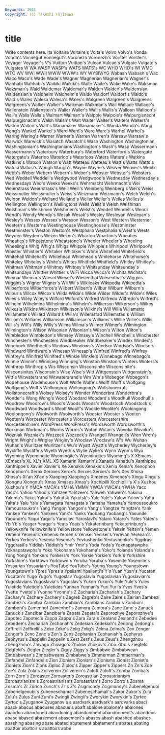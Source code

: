 ```yaml
---
Keywords: 2911 
Copyright: (C) Takeshi Fujisawa
---
```


# title

Write contents here.
lta Voltaire Voltaire's Volta's Volvo Volvo's Vonda Vonda's Vonnegut
Vonnegut's Voronezh Voronezh's Vorster Vorster's Voyager Voyager's V's Vuitton Vuitton's
Vulcan Vulcan's Vulgate Vulgate's Vulgates W WA WASP WASP's WATS
WATS's WC WHO WHO's WI WMD WTO WV WWI WWII
WWW WWW's WY WYSIWYG Wabash Wabash's Wac Waco Waco's Wade
Wade's Wagner Wagnerian Wagnerian's Wagner's Wahhabi Wahhabi's Waikiki Waikiki's Waite
Waite's Wake Wake's Waksman Waksman's Wald Waldemar Waldemar's Walden Walden's
Waldensian Waldensian's Waldheim Waldheim's Waldo Waldorf Waldorf's Waldo's Wald's Wales
Walesa Walesa's Wales's Walgreen Walgreen's Walgreens Walgreens's Walker Walker's Walkman
Walkman's Wall Wallace Wallace's Wallenstein Wallenstein's Waller Waller's Wallis Wallis's
Walloon Walloon's Wall's Walls Walls's Walmart Walmart's Walpole Walpole's Walpurgisnacht
Walpurgisnacht's Walsh Walsh's Walt Walter Walter's Walters Walters's Walton Walton's
Walt's Wanamaker Wanamaker's Wanda Wanda's Wang Wang's Wankel Wankel's Ward
Ward's Ware Ware's Warhol Warhol's Waring Waring's Warner Warner's Warren
Warren's Warsaw Warsaw's Warwick Warwick's Wasatch Wasatch's Wash Washington Washingtonian
Washingtonian's Washingtonians Washington's Wash's Wasp Wassermann Wassermann's Waterbury Waterbury's Waterford
Waterford's Watergate Watergate's Waterloo Waterloo's Waterloos Waters Waters's Watkins Watkins's
Watson Watson's Watt Watteau Watteau's Watt's Watts Watts's Watusi Watusi's
Waugh Waugh's Wayne Wayne's Weaver Weaver's Webb Webb's Weber Webern
Webern's Weber's Webster Webster's Websters Wed Weddell Weddell's Wedgwood Wedgwood's
Wednesday Wednesday's Wednesdays Wed's Weeks Weeks's Wehrmacht Wehrmacht's Wei Weierstrass
Weierstrass's Weill Weill's Weinberg Weinberg's Wei's Weiss Weissmuller Weissmuller's Weiss's
Weizmann Weizmann's Welch Welch's Weldon Weldon's Welland Welland's Weller Weller's
Welles Welles's Wellington Wellington's Wellingtons Wells Wells's Welsh Welshman Welshman's
Welshmen Welshmen's Welsh's Wendell Wendell's Wendi Wendi's Wendy Wendy's Wesak
Wesak's Wesley Wesleyan Wesleyan's Wesley's Wessex Wessex's Wesson Wesson's West
Western Westerner Western's Westerns Westinghouse Westinghouse's Westminster Westminster's Weston Weston's
Westphalia Westphalia's West's Wests Weyden Weyden's Wezen Wezen's Wharton Wharton's
Wheaties Wheaties's Wheatstone Wheatstone's Wheeler Wheeler's Wheeling Wheeling's Whig Whig's
Whigs Whipple Whipple's Whirlpool Whirlpool's Whistler Whistler's Whitaker Whitaker's White
Whitefield Whitefield's Whitehall Whitehall's Whitehead Whitehead's Whitehorse Whitehorse's Whiteley Whiteley's
White's Whites Whitfield Whitfield's Whitley Whitley's Whitman Whitman's Whitney Whitney's
Whitsunday Whitsunday's Whitsundays Whittier Whittier's WiFi Wicca Wicca's Wichita Wichita's
Wiemar Wiemar's Wiesel Wiesel's Wiesenthal Wiesenthal's Wiggins Wiggins's Wigner Wigner's
Wii Wii's Wikileaks Wikipedia Wikipedia's Wilberforce Wilberforce's Wilbert Wilbert's Wilbur
Wilburn Wilburn's Wilbur's Wilcox Wilcox's Wilda Wilda's Wilde Wilder Wilder's
Wilde's Wiles Wiles's Wiley Wiley's Wilford Wilford's Wilfred Wilfredo Wilfredo's
Wilfred's Wilhelm Wilhelmina Wilhelmina's Wilhelm's Wilkerson Wilkerson's Wilkes Wilkes's Wilkins
Wilkinson Wilkinson's Wilkins's Will Willa Willamette Willamette's Willard Willard's Willa's
Willemstad Willemstad's William William's Williams Williamson Williamson's Williams's Willie Willie's
Willis Willis's Will's Willy Willy's Wilma Wilma's Wilmer Wilmer's Wilmington
Wilmington's Wilson Wilsonian Wilsonian's Wilson's Wilton Wilton's Wimbledon Wimbledon's Wimsey
Wimsey's Winchell Winchell's Winchester Winchester's Winchesters Windbreaker Windbreaker's Windex Windex's
Windhoek Windhoek's Windows Windows's Windsor Windsor's Windsors Windward Windward's Winesap
Winesap's Winfred Winfred's Winfrey Winfrey's Winifred Winifred's Winkle Winkle's Winnebago
Winnebago's Winnie Winnie's Winnipeg Winnipeg's Winston Winston's Winters Winters's Winthrop
Winthrop's Wis Wisconsin Wisconsinite Wisconsinite's Wisconsinites Wisconsin's Wise Wise's Witt
Wittgenstein Wittgenstein's Witt's Witwatersrand Witwatersrand's Wm Wm's Wobegon Wobegon's Wodehouse
Wodehouse's Wolf Wolfe Wolfe's Wolff Wolff's Wolfgang Wolfgang's Wolf's Wollongong
Wollongong's Wollstonecraft Wollstonecraft's Wolsey Wolsey's Wonder Wonderbra Wonderbra's Wonder's Wong
Wong's Wood Woodard Woodard's Woodhull Woodhull's Woodrow Woodrow's Wood's Woods
Woods's Woodstock Woodstock's Woodward Woodward's Woolf Woolf's Woolite Woolite's Woolongong
Woolongong's Woolworth Woolworth's Wooster Wooster's Wooten Wooten's Worcester Worcester's Worcesters
Worcestershire Worcestershire's WordPress WordPress's Wordsworth Wordsworth's Workman Workman's Worms Worms's
Wotan Wotan's Wovoka Wovoka's Wozniak Wozniak's Wozzeck Wozzeck's Wrangell Wrangell's
Wren Wren's Wright Wright's Wrigley Wrigley's Wroclaw Wroclaw's W's Wu
Wuhan Wuhan's Wurlitzer Wurlitzer's Wu's Wyatt Wyatt's Wycherley Wycherley's Wycliffe
Wycliffe's Wyeth Wyeth's Wylie Wylie's Wynn Wynn's Wyo Wyoming Wyomingite
Wyomingite's Wyomingites Wyoming's X XEmacs XEmacs's XL XL's XML XS
Xamarin Xamarin's Xanadu Xanadu's Xanthippe Xanthippe's Xavier Xavier's Xe Xenakis
Xenakis's Xenia Xenia's Xenophon Xenophon's Xerox Xeroxes Xerox's Xerxes Xerxes's
Xe's Xes Xhosa Xhosa's Xi'an Xi'an's Xiaoping Xiaoping's Ximenes Ximenes's
Xingu Xingu's Xiongnu Xiongnu's Xmas Xmases Xmas's Xochipilli Xochipilli's X's
Xuzhou Xuzhou's Y YMCA YMCA's YMHA YMMV YWCA YWCA's YWHA
Yacc Yacc's Yahoo Yahoo's Yahtzee Yahtzee's Yahweh Yahweh's Yakima Yakima's
Yakut Yakut's Yakutsk Yakutsk's Yale Yale's Yalow Yalow's Yalta Yalta's
Yalu Yalu's Yamagata Yamagata's Yamaha Yamaha's Yamoussoukro Yamoussoukro's Yang Yangon
Yangon's Yang's Yangtze Yangtze's Yank Yankee Yankee's Yankees Yank's Yanks
Yaobang Yaobang's Yaounde Yaounde's Yaqui Yaqui's Yaroslavl Yaroslavl's Yataro Yataro's
Yates Yates's Yb Yb's Yeager Yeager's Yeats Yeats's Yekaterinburg Yekaterinburg's
Yellowknife Yellowknife's Yellowstone Yellowstone's Yeltsin Yeltsin's Yemen Yemeni Yemeni's Yemenis
Yemen's Yenisei Yenisei's Yerevan Yerevan's Yerkes Yerkes's Yesenia Yesenia's Yevtushenko
Yevtushenko's Yggdrasil Yggdrasil's Yiddish Yiddish's Ymir Ymir's Yoda Yoda's Yoknapatawpha
Yoknapatawpha's Yoko Yokohama Yokohama's Yoko's Yolanda Yolanda's Yong Yong's Yonkers
Yonkers's York Yorkie Yorkie's York's Yorkshire Yorkshire's Yorktown Yorktown's Yoruba
Yoruba's Yosemite Yosemite's Yossarian Yossarian's YouTube YouTube's Young Young's Youngstown
Youngstown's Ypres Ypres's Ypsilanti Ypsilanti's Y's Yuan Yuan's Yucatan Yucatan's
Yugo Yugo's Yugoslav Yugoslavia Yugoslavian Yugoslavian's Yugoslavians Yugoslavia's Yugoslav's Yukon
Yukon's Yule Yule's Yules Yuletide Yuletide's Yuletides Yunnan Yunnan's Yuri
Yuri's Yves Yves's Yvette Yvette's Yvonne Yvonne's Z Zachariah Zachariah's
Zachary Zachary's Zachery Zachery's Zagreb Zagreb's Zaire Zaire's Zairian Zambezi
Zambezi's Zambia Zambian Zambian's Zambians Zambia's Zamboni Zamboni's Zamenhof Zamenhof's
Zamora Zamora's Zane Zane's Zanuck Zanuck's Zanzibar Zanzibar's Zapata Zapata's
Zaporozhye Zaporozhye's Zapotec Zapotec's Zappa Zappa's Zara Zara's Zealand Zealand's
Zebedee Zebedee's Zechariah Zechariah's Zedekiah Zedekiah's Zedong Zedong's Zeffirelli Zeffirelli's
Zeke Zeke's Zelig Zelig's Zelma Zelma's Zen Zenger Zenger's Zeno
Zeno's Zen's Zens Zephaniah Zephaniah's Zephyrus Zephyrus's Zeppelin Zeppelin's Zest
Zest's Zeus Zeus's Zhengzhou Zhengzhou's Zhivago Zhivago's Zhukov Zhukov's Zibo
Zibo's Ziegfeld Ziegfeld's Ziegler Ziegler's Ziggy Ziggy's Zimbabwe Zimbabwean Zimbabwean's
Zimbabweans Zimbabwe's Zimmerman Zimmerman's Zinfandel Zinfandel's Zion Zionism Zionism's Zionisms
Zionist Zionist's Zionists Zion's Zions Ziploc Ziploc's Zipper Zipper's Zippers
Zn Zn's Zoe Zoe's Zola Zola's Zollverein Zollverein's Zoloft Zoloft's
Zomba Zomba's Zorn Zorn's Zoroaster Zoroaster's Zoroastrian Zoroastrianism Zoroastrianism's Zoroastrianisms
Zoroastrian's Zorro Zorro's Zosma Zosma's Zr Zürich Zürich's Zr's Z's
Zsigmondy Zsigmondy's Zubenelgenubi Zubenelgenubi's Zubeneschamali Zubeneschamali's Zukor Zukor's Zulu Zulu's
Zulus Zuni Zuni's Zwingli Zwingli's Zworykin Zworykin's Zyrtec Zyrtec's Zyuganov
Zyuganov's a aardvark aardvark's aardvarks abaci aback abacus abacuses abacus's
abaft abalone abalone's abalones abandon abandoned abandoning abandonment abandonment's abandons
abase abased abasement abasement's abases abash abashed abashes abashing abasing
abate abated abatement abatement's abates abating abattoir abattoir's abattoirs abbé

